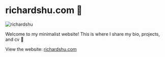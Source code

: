 # richardshu.com 🌱

![richardshu](https://user-images.githubusercontent.com/17105490/121660046-bf934f80-ca57-11eb-84d2-3fef09f526be.png)

Welcome to my minimalist website! This is where I share my bio, projects, and cv 🤠

View the website: [richardshu.com](https://richardshu.com/)
